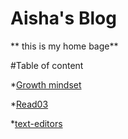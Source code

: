# Aisha's Blog 

** this is my home bage**
 
#Table of content 

*[Growth mindset](https://aishahsatouf.github.io/Reading-notes/growthmindset)

*[Read03](https://aishahsatouf.github.io/Reading-notes/Read03)

*[text-editors](https://aishahsatouf.github.io/Reading-notes/text-editors)

